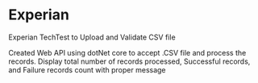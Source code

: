 # Experian
Experian TechTest to Upload and Validate CSV file

Created Web API using dotNet core to accept .CSV file and process the records.
Display total number of records processed, Successful records, and Failure records count with proper message
